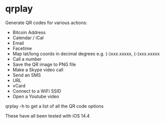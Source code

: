 # qrplay
Generate QR codes for various actions:
* Bitcoin Address
* Calendar / iCal
* Email
* Facetime
* Map lat/long coords in decimal degrees e.g. (-)xxx.xxxxx, (-)xxx.xxxxx
* Call a number
* Save the QR image to PNG file
* Make a Skype video call
* Send an SMS
* URL
* vCard
* Connect to a WiFi SSID
* Open a Youtube video

qrplay -h to get a list of all the QR code options

These have all been tested with iOS 14.4
